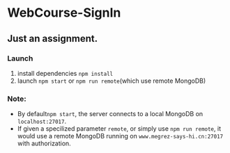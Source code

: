 # WebCourse-SignIn
Just an assignment.
---
### Launch
1. install dependencies `npm install`
2. launch `npm start` or `npm run remote`(which use remote MongoDB)

### Note:
* By default`npm start`, the server connects to a local MongoDB on `localhost:27017`.
* If given a specilized parameter `remote`, or simply use `npm run remote`, it would use a remote MongoDB running on `www.megrez-says-hi.cn:27017` with authorization.